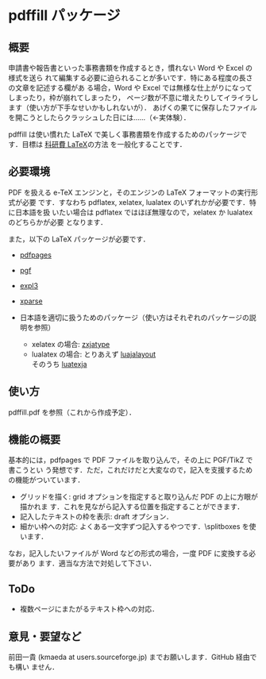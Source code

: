 pdffill パッケージ
=================

概要
----

申請書や報告書といった事務書類を作成するとき，慣れない Word や Excel の様式を送ら
れて編集する必要に迫られることが多いです．特にある程度の長さの文章を記述する欄があ
る場合，Word や Excel では無様な仕上がりになってしまったり，枠が崩れてしまったり，
ページ数が不意に増えたりしてイライラします（使い方が下手なせいかもしれないが）．
あげくの果てに保存したファイルを開こうとしたらクラッシュした日には……（←実体験）．

pdffill は使い慣れた LaTeX で美しく事務書類を作成するためのパッケージです．目標は
[科研費 LaTeX](http://osksn2.hep.sci.osaka-u.ac.jp/~taku/kakenhiLaTeX/)の方法
を一般化することです．

必要環境
--------

PDF を扱える e-TeX エンジンと，そのエンジンの LaTeX フォーマットの実行形式が必要
です．すなわち pdflatex, xelatex, lualatex のいずれかが必要です．特に日本語を扱
いたい場合は pdflatex ではほぼ無理なので，xelatex か lualatex のどちらかが必要
となります．

また，以下の LaTeX パッケージが必要です．

 * [pdfpages](http://www.ctan.org/tex-archive/macros/latex/contrib/pdfpages)
 * [pgf](http://www.ctan.org/tex-archive/graphics/pgf)
 * [expl3](http://www.ctan.org/tex-archive/macros/latex/contrib/expl3)
 * [xparse](http://www.ctan.org/tex-archive/macros/latex/contrib/xpackages)
 * 日本語を適切に扱うためのパッケージ（使い方はそれぞれのパッケージの説明を参照）

    * xelatex の場合: [zxjatype](http://zrbabbler.sp.land.to/zxjatype.html)
    * lualatex の場合: とりあえず [luajalayout](http://www-is.amp.i.kyoto-u.ac.jp/lab/kmaeda/lualatex/luajalayout/)  
                       そのうち [luatexja](http://sourceforge.jp/projects/luatex-ja/wiki/FrontPage)

使い方
------

pdffill.pdf を参照（これから作成予定）．

機能の概要
---------

基本的には，pdfpages で PDF ファイルを取り込んで，その上に PGF/TikZ で書こうとい
う発想です．ただ，これだけだと大変なので，記入を支援するための機能がついています．

 * グリッドを描く: grid オプションを指定すると取り込んだ PDF の上に方眼が描かれま
                  す．これを見ながら記入する位置を指定することができます．
 * 記入したテキストの枠を表示: draft オプション．
 * 細かい枠への対応: よくある一文字ずつ記入するやつです．\splitboxes を使います．

なお，記入したいファイルが Word などの形式の場合，一度 PDF に変換する必要があり
ます．適当な方法で対処して下さい．

ToDo
----

 * 複数ページにまたがるテキスト枠への対応．

意見・要望など
-------------

前田一貴 (kmaeda at users.sourceforge.jp) までお願いします．GitHub 経由でも構い 
ません．

